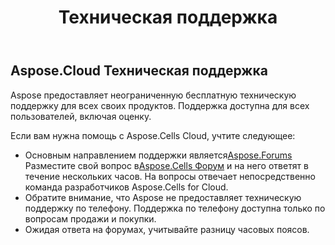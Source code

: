 ﻿---
title: Техническая поддержка
second_title: Aspose.Cells Cloud Documen
type: docs
url: /ru/technical-support/
description: Aspose.Cells Облако поддерживает Excel для создания, преобразования, слияния, разделения, защиты, операций с внутренними объектами и т. д.
weight: 80
---
## **Aspose.Cloud Техническая поддержка**
Aspose предоставляет неограниченную бесплатную техническую поддержку для всех своих продуктов. Поддержка доступна для всех пользователей, включая оценку.

Если вам нужна помощь с Aspose.Cells Cloud, учтите следующее:

-  Основным направлением поддержки является[Aspose.Forums](http://forum.aspose.cloud/) Разместите свой вопрос в[Aspose.Cells Форум](https://forum.aspose.cloud/c/cells) и на него ответят в течение нескольких часов. На вопросы отвечает непосредственно команда разработчиков Aspose.Cells for Cloud.
- Обратите внимание, что Aspose не предоставляет техническую поддержку по телефону. Поддержка по телефону доступна только по вопросам продажи и покупки.
- Ожидая ответа на форумах, учитывайте разницу часовых поясов.


